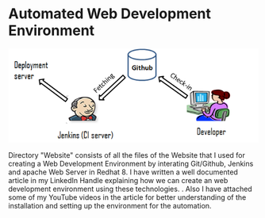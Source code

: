 # Automated Web Development Environment

![](images/Jenkins-Github-Server.png)

Directory "Website" consists of all the files of the Website that I used for creating a Web Development Environment by interating Git/Github, Jenkins and apache Web Server in Redhat 8. I have written a well documented article in my LinkedIn Handle explaining how we can create an web development environment using these technologies. . Also I have attached some of my YouTube videos in the article for better understanding of the installation and setting up the environment for the automation. 
<br><br>

